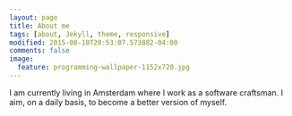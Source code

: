```yaml
---
layout: page
title: About me
tags: [about, Jekyll, theme, responsive]
modified: 2015-08-10T20:53:07.573882-04:00
comments: false
image:
  feature: programming-wallpaper-1152x720.jpg
---
```


I am currently living in Amsterdam where I work as a software craftsman.
I aim, on a daily basis, to become a better version of myself.
